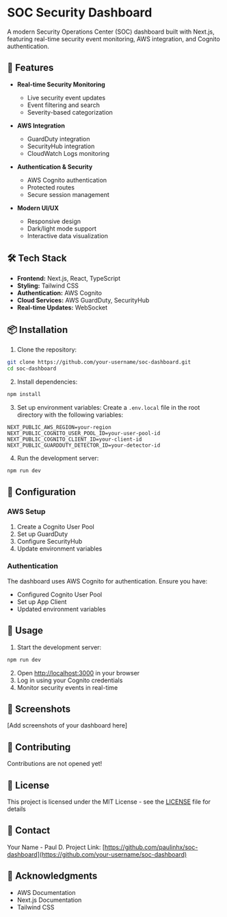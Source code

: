 # SOC Security Dashboard

A modern Security Operations Center (SOC) dashboard built with Next.js, featuring real-time security event monitoring, AWS integration, and Cognito authentication.

## 🚀 Features

- **Real-time Security Monitoring**
  - Live security event updates
  - Event filtering and search
  - Severity-based categorization

- **AWS Integration**
  - GuardDuty integration
  - SecurityHub integration
  - CloudWatch Logs monitoring

- **Authentication & Security**
  - AWS Cognito authentication
  - Protected routes
  - Secure session management

- **Modern UI/UX**
  - Responsive design
  - Dark/light mode support
  - Interactive data visualization

## 🛠️ Tech Stack

- **Frontend:** Next.js, React, TypeScript
- **Styling:** Tailwind CSS
- **Authentication:** AWS Cognito
- **Cloud Services:** AWS GuardDuty, SecurityHub
- **Real-time Updates:** WebSocket

## 📦 Installation

1. Clone the repository:
```bash
git clone https://github.com/your-username/soc-dashboard.git
cd soc-dashboard
```

2. Install dependencies:
```bash
npm install
```

3. Set up environment variables:
Create a `.env.local` file in the root directory with the following variables:
```env
NEXT_PUBLIC_AWS_REGION=your-region
NEXT_PUBLIC_COGNITO_USER_POOL_ID=your-user-pool-id
NEXT_PUBLIC_COGNITO_CLIENT_ID=your-client-id
NEXT_PUBLIC_GUARDDUTY_DETECTOR_ID=your-detector-id
```

4. Run the development server:
```bash
npm run dev
```

## 🔧 Configuration

### AWS Setup

1. Create a Cognito User Pool
2. Set up GuardDuty
3. Configure SecurityHub
4. Update environment variables

### Authentication

The dashboard uses AWS Cognito for authentication. Ensure you have:
- Configured Cognito User Pool
- Set up App Client
- Updated environment variables

## 🚦 Usage

1. Start the development server:
```bash
npm run dev
```

2. Open [http://localhost:3000](http://localhost:3000) in your browser
3. Log in using your Cognito credentials
4. Monitor security events in real-time

## 📱 Screenshots

[Add screenshots of your dashboard here]

## 🤝 Contributing

Contributions are not opened yet!

## 📝 License

This project is licensed under the MIT License - see the [LICENSE](LICENSE) file for details

## 📧 Contact

Your Name - Paul D.
Project Link: [https://github.com/paulinhx/soc-dashboard](https://github.com/your-username/soc-dashboard)

## 🙏 Acknowledgments

- AWS Documentation
- Next.js Documentation
- Tailwind CSS
